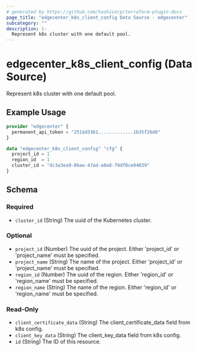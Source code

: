 ```yaml
---
# generated by https://github.com/hashicorp/terraform-plugin-docs
page_title: "edgecenter_k8s_client_config Data Source - edgecenter"
subcategory: ""
description: |-
  Represent k8s cluster with one default pool.
---
```


# edgecenter_k8s_client_config (Data Source)

Represent k8s cluster with one default pool.

## Example Usage

```terraform
provider "edgecenter" {
  permanent_api_token = "251$d3361.............1b35f26d8"
}

data "edgecenter_k8s_client_config" "cfg" {
  project_id = 1
  region_id  = 1
  cluster_id = "dc3a3ea9-86ae-47ad-a8e8-79df0ce04839"
}
```

<!-- schema generated by tfplugindocs -->
## Schema

### Required

- `cluster_id` (String) The uuid of the Kubernetes cluster.

### Optional

- `project_id` (Number) The uuid of the project. Either 'project_id' or 'project_name' must be specified.
- `project_name` (String) The name of the project. Either 'project_id' or 'project_name' must be specified.
- `region_id` (Number) The uuid of the region. Either 'region_id' or 'region_name' must be specified.
- `region_name` (String) The name of the region. Either 'region_id' or 'region_name' must be specified.

### Read-Only

- `client_certificate_data` (String) The client_certificate_data field from k8s config.
- `client_key_data` (String) The client_key_data field from k8s config.
- `id` (String) The ID of this resource.
